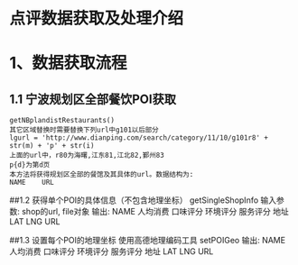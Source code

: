 点评数据获取及处理介绍
==================
# 1、数据获取流程
## 1.1 宁波规划区全部餐饮POI获取
    getNBplandistRestaurants()
    其它区域替换时需要替换下列url中g101以后部分
    lgurl = 'http://www.dianping.com/search/category/11/10/g101r8' + str(m) + 'p' + str(i)
    上面的url中，r80为海曙,江东81,江北82,鄞州83
    p{d}为第d页
    本方法将获得规划区全部的餐馆及其具体的url。数据结构为:
    NAME    URL
    
##1.2 获得单个POI的具体信息（不包含地理坐标）
    getSingleShopInfo
    输入参数: shop的url, file对象
    输出:
    NAME    人均消费    口味评分    环境评分    服务评分    地址  LAT LNG URL
    
##1.3 设置每个POI的地理坐标
    使用高德地理编码工具
    setPOIGeo
    输出:
    NAME    人均消费    口味评分    环境评分    服务评分    地址  LAT LNG URL